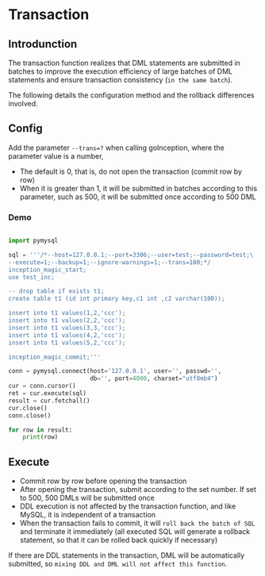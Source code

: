 
# Transaction

## Introdunction

The transaction function realizes that DML statements are submitted in batches to improve the execution efficiency of large batches of DML statements and ensure transaction consistency (`in the same batch`).

The following details the configuration method and the rollback differences involved.

## Config

Add the parameter `--trans=?` when calling goInception, where the parameter value is a number,
* The default is 0, that is, do not open the transaction (commit row by row)
* When it is greater than 1, it will be submitted in batches according to this parameter, such as 500, it will be submitted once according to 500 DML


### Demo
```py

import pymysql

sql = '''/*--host=127.0.0.1;--port=3306;--user=test;--password=test;\
--execute=1;--backup=1;--ignore-warnings=1;--trans=100;*/
inception_magic_start;
use test_inc;

-- drop table if exists t1;
create table t1 (id int primary key,c1 int ,c2 varchar(100));

insert into t1 values(1,2,'ccc');
insert into t1 values(2,2,'ccc');
insert into t1 values(3,3,'ccc');
insert into t1 values(4,2,'ccc');
insert into t1 values(5,2,'ccc');

inception_magic_commit;'''

conn = pymysql.connect(host='127.0.0.1', user='', passwd='',
                       db='', port=4000, charset="utf8mb4")
cur = conn.cursor()
ret = cur.execute(sql)
result = cur.fetchall()
cur.close()
conn.close()

for row in result:
    print(row)
```

## Execute

* Commit row by row before opening the transaction
* After opening the transaction, submit according to the set number. If set to 500, 500 DMLs will be submitted once
* DDL execution is not affected by the transaction function, and like MySQL, it is independent of a transaction
* When the transaction fails to commit, it will `roll back the batch of SQL` and terminate it immediately (all executed SQL will generate a rollback statement, so that it can be rolled back quickly if necessary)

If there are DDL statements in the transaction, DML will be automatically submitted, so `mixing DDL and DML will not affect this function`.
